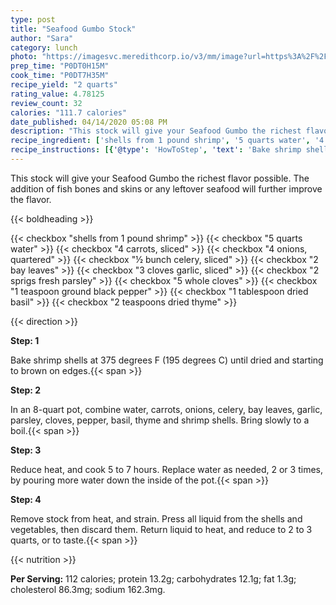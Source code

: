 ```yaml
---
type: post
title: "Seafood Gumbo Stock"
author: "Sara"
category: lunch
photo: "https://imagesvc.meredithcorp.io/v3/mm/image?url=https%3A%2F%2Fimages.media-allrecipes.com%2Fuserphotos%2F4478501.jpg"
prep_time: "P0DT0H15M"
cook_time: "P0DT7H35M"
recipe_yield: "2 quarts"
rating_value: 4.78125
review_count: 32
calories: "111.7 calories"
date_published: 04/14/2020 05:08 PM
description: "This stock will give your Seafood Gumbo the richest flavor possible.  The addition of fish bones and skins or any leftover seafood will further improve the flavor."
recipe_ingredient: ['shells from 1 pound shrimp', '5 quarts water', '4 carrots, sliced', '4 onions, quartered', '½ bunch celery, sliced', '2 bay leaves', '3 cloves garlic, sliced', '2 sprigs fresh parsley', '5 whole cloves', '1 teaspoon ground black pepper', '1 tablespoon dried basil', '2 teaspoons dried thyme']
recipe_instructions: [{'@type': 'HowToStep', 'text': 'Bake shrimp shells at 375 degrees F (195 degrees C) until dried and starting to brown on edges.\n'}, {'@type': 'HowToStep', 'text': 'In an 8-quart pot, combine water, carrots, onions, celery, bay leaves, garlic, parsley, cloves, pepper, basil, thyme and shrimp shells. Bring slowly to a boil.\n'}, {'@type': 'HowToStep', 'text': 'Reduce heat, and cook 5 to 7 hours. Replace water as needed, 2 or 3 times, by pouring more water down the inside of the pot.\n'}, {'@type': 'HowToStep', 'text': 'Remove stock from  heat, and strain. Press all liquid from the shells and vegetables, then discard them. Return liquid to heat, and reduce to 2 to 3 quarts, or to taste.\n'}]
---
```


This stock will give your Seafood Gumbo the richest flavor possible.  The addition of fish bones and skins or any leftover seafood will further improve the flavor. 

{{< boldheading >}}

{{< checkbox "shells from 1 pound shrimp" >}}
{{< checkbox "5 quarts water" >}}
{{< checkbox "4  carrots, sliced" >}}
{{< checkbox "4  onions, quartered" >}}
{{< checkbox "½ bunch celery, sliced" >}}
{{< checkbox "2  bay leaves" >}}
{{< checkbox "3 cloves garlic, sliced" >}}
{{< checkbox "2 sprigs fresh parsley" >}}
{{< checkbox "5  whole cloves" >}}
{{< checkbox "1 teaspoon ground black pepper" >}}
{{< checkbox "1 tablespoon dried basil" >}}
{{< checkbox "2 teaspoons dried thyme" >}}


{{< direction >}}

**Step: 1**

Bake shrimp shells at 375 degrees F (195 degrees C) until dried and starting to brown on edges.{{< span >}}

**Step: 2**

In an 8-quart pot, combine water, carrots, onions, celery, bay leaves, garlic, parsley, cloves, pepper, basil, thyme and shrimp shells. Bring slowly to a boil.{{< span >}}

**Step: 3**

Reduce heat, and cook 5 to 7 hours. Replace water as needed, 2 or 3 times, by pouring more water down the inside of the pot.{{< span >}}

**Step: 4**

Remove stock from  heat, and strain. Press all liquid from the shells and vegetables, then discard them. Return liquid to heat, and reduce to 2 to 3 quarts, or to taste.{{< span >}}

{{< nutrition >}}

**Per Serving:** 112 calories; protein 13.2g; carbohydrates 12.1g; fat 1.3g; cholesterol 86.3mg; sodium 162.3mg.